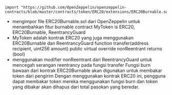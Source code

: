 ```shell
import "https://github.com/OpenZeppelin/openzeppelin-contracts/blob/master/contracts/token/ERC20/extensions/ERC20Burnable.sol";
```
 - mengimpor file ERC20Burnable.sol dari OpenZeppelin untuk menambahkan fitur burnable
contract MyToken is ERC20, ERC20Burnable, ReentrancyGuard
 - MyToken adalah kontrak ERC20 yang juga menggunakan ERC20Burnable dan ReentrancyGuard
function transfer(address recipient, uint256 amount) public virtual override nonReentrant returns (bool)
 - menggunakan modifier nonReentrant dari ReentrancyGuard untuk mencegah serangan reentrancy pada fungsi transfer
Fungsi burn bawaan dari kontrak ERC20Burnable akan digunakan untuk membakar token dari pengirim
Dengan menggunakan kontrak ERC20 ini, pengguna dapat membakar token mereka menggunakan fungsi burn dan token yang dibakar akan dihapus dari total pasokan yang beredar.